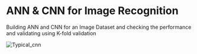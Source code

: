 # ANN & CNN for Image Recognition
Building ANN and CNN for an Image Dataset and checking the performance and validating using K-fold validation

![Typical_cnn](https://user-images.githubusercontent.com/101292796/163721183-4f75bbac-a531-48aa-b793-6582a6edd82d.png)

